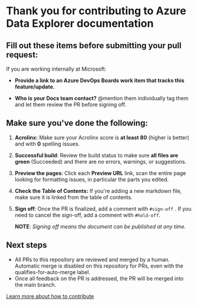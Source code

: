 # Thank you for contributing to Azure Data Explorer documentation

## Fill out these items before submitting your pull request:

If you are working internally at Microsoft:

- **Provide a link to an Azure DevOps Boards work item that tracks this feature/update.**

- **Who is your Docs team contact?** \@mention them individually tag them and let them review the PR before signing off.

## Make sure you've done the following:

1. **Acrolinx:** Make sure your Acrolinx score is **at least 80** (higher is better) and with **0** spelling issues.
1. **Successful build**: Review the build status to make sure **all files are green** (Succeeded) and there are no errors, warnings, or suggestions.
1. **Preview the pages**: Click each **Preview URL** link, scan the entire page looking for formatting issues, in particular the parts you edited.
1. **Check the Table of Contents:** If you're adding a new markdown file, make sure it is linked from the table of contents.
1. **Sign off**: Once the PR is finalized, add a comment with `#sign-off` . If you need to cancel the sign-off, add a comment with `#hold-off`.

    **NOTE**: *Signing off means the document can be published at any time.*

## Next steps

- All PRs to this repository are reviewed and merged by a human. Automatic merge is disabled on this repository for PRs, even with the qualifies-for-auto-merge label.
- Once all feedback on the PR is addressed, the PR will be merged into the main branch.

[Learn more about how to contribute](https://review.learn.microsoft.com/en-us/help/platform/?branch=main)
